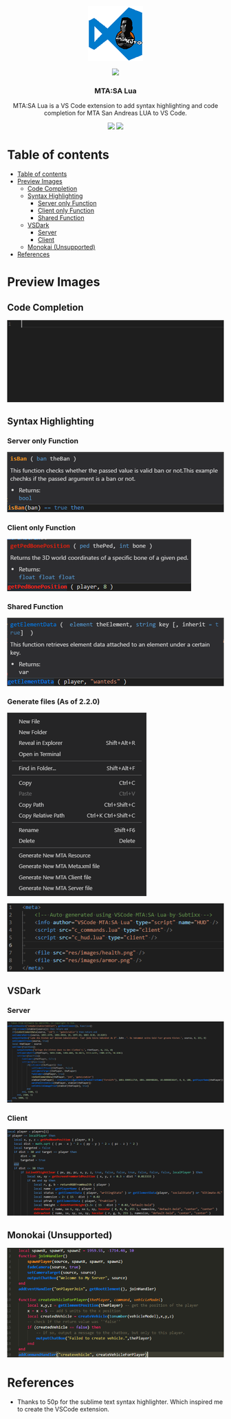 <p align="center">
    <img alt="vscode-mta-sa-lua-logo" src="./images/logo.png">
</p>

<p align="center">
    <img src="https://img.shields.io/maintenance/yes/2019.svg?style=flat-square">
</p>

<h3 align="center">
  MTA:SA Lua
</h3>

<p align="center">
MTA:SA Lua is a VS Code extension to add syntax highlighting and code completion for MTA San Andreas LUA to VS Code.
</p>

<p align="center">
    <a href="https://marketplace.visualstudio.com/items?itemName=subtixx.mtasa-lua"><img src="https://img.shields.io/vscode-marketplace/v/subtixx.mtasa-lua.svg?style=flat-square" /></a>
    <a href="https://marketplace.visualstudio.com/items?itemName=subtixx.mtasa-lua"><img src="https://img.shields.io/vscode-marketplace/d/subtixx.mtasa-lua.svg?style=flat-square" /></a>
<p/>


# Table of contents

- [Table of contents](#table-of-contents)
- [Preview Images](#preview-images)
    - [Code Completion](#code-completion)
    - [Syntax Highlighting](#syntax-highlighting)
        - [Server only Function](#server-only-function)
        - [Client only Function](#client-only-function)
        - [Shared Function](#shared-function)
    - [VSDark](#vsdark)
        - [Server](#server)
        - [Client](#client)
    - [Monokai (Unsupported)](#monokai-unsupported)
- [References](#references)

# Preview Images

## Code Completion

![CodeCompletion](./images/CodeCompletion.gif)

## Syntax Highlighting

### Server only Function

![Server Function](./images/Preview_ServerFunc.png)

### Client only Function

![Server Function](./images/Preview_ClientFunc.png)

### Shared Function

![Server Function](./images/Preview_SharedFunc.png)

### Generate files (As of 2.2.0)

![Generate Files](./images/Preview_GenerateFiles.png)

![Generated Meta](./images/Preview_GeneratedMeta.png)

## VSDark

### Server

![Server Syntax Highlighting](./images/PreviewServer_SyntaxHighlight.png)

### Client

![Client Syntax Highlighting](./images/PreviewClient_SyntaxHighlight.png)

## Monokai (Unsupported)

![Monokai](./images/Monokai.png)

# References
- Thanks to 50p for the sublime text syntax highlighter. Which inspired me to create the VSCode extension.